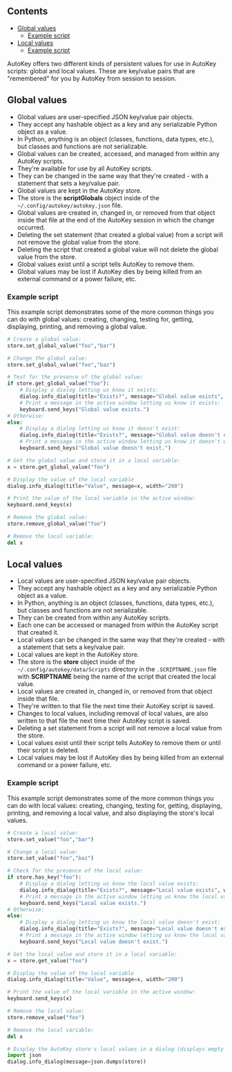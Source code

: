 ## Contents

* [Global values](#global-values)
   * [Example script](#example-script)
* [Local values](#local-values)
   * [Example script](#example-script-1)

AutoKey offers two different kinds of persistent values for use in AutoKey scripts: global and local values. These are key/value pairs that are "remembered" for you by AutoKey from session to session.

## <a id="global-values">Global values
- Global values are user-specified JSON key/value pair objects.
- They accept any hashable object as a key and any serializable Python object as a value.
- In Python, anything is an object (classes, functions, data types, etc.), but classes and functions are not serializable.
- Global values can be created, accessed, and managed from within any AutoKey scripts.
- They're available for use by all AutoKey scripts.
- They can be changed in the same way that they're created - with a statement that sets a key/value pair.
- Global values are kept in the AutoKey store.
- The store is the **scriptGlobals** object inside of the `~/.config/autokey/autokey.json` file.
- Global values are created in, changed in, or removed from that object inside that file at the end of the AutoKey session in which the change occurred.
- Deleting the set statement (that created a global value) from a script will not remove the global value from the store.
- Deleting the script that created a global value will not delete the global value from the store.
- Global values exist until a script tells AutoKey to remove them.
- Global values may be lost if AutoKey dies by being killed from an external command or a power failure, etc.

### <a id="example-script">Example script
This example script demonstrates some of the more common things you can do with global values: creating, changing, testing for, getting, displaying, printing, and removing a global value.
```python
# Create a global value:
store.set_global_value("foo","bar")

# Change the global value:
store.set_global_value("foo","baz")

# Test for the presence of the global value:
if store.get_global_value("foo"):
    # Display a dialog letting us know it exists:
    dialog.info_dialog(title="Exists?", message="Global value exists", width="200")
    # Print a message in the active window letting us know it exists:
    keyboard.send_keys("Global value exists.")
# Otherwise:
else:
    # Display a dialog letting us know it doesn't exist:
    dialog.info_dialog(title="Exists?", message="Global value doesn't exist", width="200")
    # Print a message in the active window letting us know it doesn't exist:
    keyboard.send_keys("Global value doesn't exist.")

# Get the global value and store it in a local variable:
x = store.get_global_value("foo")

# Display the value of the local variable
dialog.info_dialog(title="Value", message=x, width="200")

# Print the value of the local variable in the active window:
keyboard.send_keys(x)

# Remove the global value:
store.remove_global_value("foo")

# Remove the local variable:
del x
```

## <a id="local-values">Local values
- Local values are user-specified JSON key/value pair objects.
- They accept any hashable object as a key and any serializable Python object as a value.
- In Python, anything is an object (classes, functions, data types, etc.), but classes and functions are not serializable.
- They can be created from within any AutoKey scripts.
- Each one can be accessed or managed from within the AutoKey script that created it.
- Local values can be changed in the same way that they're created - with a statement that sets a key/value pair.
- Local values are kept in the AutoKey store.
- The store is the **store** object inside of the `~/.config/autokey/data/Scripts` directory in the `.SCRIPTNAME.json` file with **SCRIPTNAME** being the name of the script that created the local value.
- Local values are created in, changed in, or removed from that object inside that file.
- They're written to that file the next time their AutoKey script is saved.
- Changes to local values, including removal of local values, are also written to that file the next time their AutoKey script is saved.
- Deleting a set statement from a script will not remove a local value from the store.
- Local values exist until their script tells AutoKey to remove them or until their script is deleted.
- Local values may be lost if AutoKey dies by being killed from an external command or a power failure, etc.

### <a id="example-script-1">Example script
This example script demonstrates some of the more common things you can do with local values: creating, changing, testing for, getting, displaying, printing, and removing a local value, and also displaying the store's local values.

```python
# Create a local value:
store.set_value("foo","bar")

# Change a local value:
store.set_value("foo","baz")

# Check for the presence of the local value:
if store.has_key("foo"):
    # Display a dialog letting us know the local value exists:
    dialog.info_dialog(title="Exists?", message="Local value exists", width="200")
    # Print a message in the active window letting us know the local value exists:
    keyboard.send_keys("Local value exists.")
# Otherwise:
else:
    # Display a dialog letting us know the local value doesn't exist:
    dialog.info_dialog(title="Exists?", message="Local value doesn't exist", width="200")
    # Print a message in the active window letting us know the local value doesn't exist:
    keyboard.send_keys("Local value doesn't exist.")

# Get the local value and store it in a local variable:
x = store.get_value("foo")

# Display the value of the local variable
dialog.info_dialog(title="Value", message=x, width="200")

# Print the value of the local variable in the active window:
keyboard.send_keys(x)

# Remove the local value:
store.remove_value("foo")

# Remove the local variable:
del x

# Display the AutoKey store's local values in a dialog (displays empty brackets when there are none):
import json
dialog.info_dialog(message=json.dumps(store))
```
